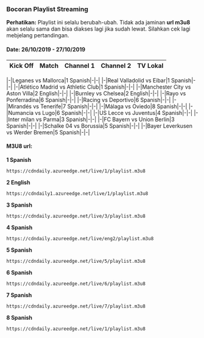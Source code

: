 ### Bocoran Playlist Streaming

**Perhatikan:** Playlist ini selalu berubah-ubah. Tidak ada jaminan **url m3u8** akan selalu sama dan bisa diakses lagi jika sudah lewat. Silahkan cek lagi mebjelang pertandingan.

#### Date: 26/10/2019 - 27/10/2019

|Kick Off|Match|Channel 1|Channel 2|TV Lokal|
|---|:---:|---:|---:|---|

|-|Leganes vs Mallorca|1 Spanish|-|-|
|-|Real Valladolid vs Eibar|1 Spanish|-|-|
|-|Atlético Madrid vs Athletic Club|1 Spanish|-|-|
|-|Manchester City vs Aston Villa|2 English|-|-|
|-|Burnley vs Chelsea|2 English|-|-|
|-|Rayo vs Ponferradina|6 Spanish|-|-|
|-|Racing vs Deportivo|6 Spanish|-|-|
|-|Mirandés vs Tenerife|7 Spanish|-|-|
|-|Málaga vs Oviedo|8 Spanish|-|-|
|-|Numancia vs Lugo|6 Spanish|-|-|
|-|US Lecce vs Juventus|4 Spanish|-|-|
|-|Inter milan vs Parma|3 Spanish|-|-|
|-|FC Bayern vs Union Berlin|3 Spanish|-|-|
|-|Schalke 04 vs Borussia|5 Spanish|-|-|
|-|Bayer Leverkusen vs Werder Bremen|5 Spanish|-|-|

#### M3U8 url:

**1 Spanish**
```
https://cdndaily.azureedge.net/live/1/playlist.m3u8
```
**2 English**
```
https://cdndaily1.azureedge.net/live/1/playlist.m3u8
```
**3 Spanish**
```
https://cdndaily.azureedge.net/live/3/playlist.m3u8
```
**4 Spanish**
```
https://cdndaily.azureedge.net/live/eng2/playlist.m3u8
```
**5 Spanish**
```
https://cdndaily.azureedge.net/live/5/playlist.m3u8
```
**6 Spanish**
```
https://cdndaily.azureedge.net/live/6/playlist.m3u8
```
**7 Spanish**
```
https://cdndaily.azureedge.net/live/7/playlist.m3u8
```
**8 Spanish**
```
https://cdndaily.azureedge.net/live/1/playlist.m3u8
```
